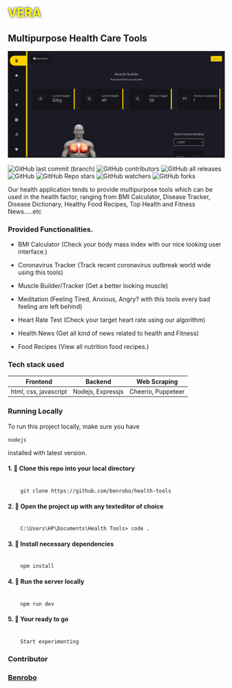 
# <span style="color:yellow; text-shadow: 0px 0px 5px #000;">VERA</span>
## Multipurpose Health Care Tools

<img src="https://github.com/Benrobo/Vera/blob/main/preview.PNG">

![GitHub last commit (branch)](https://img.shields.io/github/last-commit/benrobo/vera/main?style=for-the-badge)
![GitHub contributors](https://img.shields.io/github/contributors/benrobo/vera?style=for-the-badge)
![GitHub all releases](https://img.shields.io/github/downloads/benrobo/vera/total?style=for-the-badge)
![GitHub](https://img.shields.io/github/license/benrobo/health-tools?style=for-the-badge)
![GitHub Repo stars](https://img.shields.io/github/stars/benrobo/vera?style=for-the-badge)
![GitHub watchers](https://img.shields.io/github/watchers/benrobo/vera?style=for-the-badge)
![GitHub forks](https://img.shields.io/github/forks/benrobo/vera?style=for-the-badge)

Our health application tends to provide multipurpose tools which can be used in the health factor, ranging from BMI Calculator, Disease Tracker, Disease Dictionary, Healthy Food Recipes, Top Health and Fitness News.....etc

### Provided Functionalities.

- BMI Calculator (Check your body mass index with our nice looking user interface.)

- Coronavirus Tracker (Track recent coronavirus outbreak world wide using this tools) 

- Muscle Builder/Tracker (Get a better looking muscle)

- Meditation (Feeling Tired, Anxious, Angry? with this tools every bad feeling are left behind)

- Heart Rate Test (Check your target heart rate using our algorithm)

- Health News (Get all kind of news related to health and Fitness)

- Food Recipes (View all nutrition food recipes.)

### Tech stack used
<table>
    <thead>
        <th>Frontend</th>
        <th>Backend</th>
        <th>Web Scraping</th>
    </thead>
    <tbody>
        <tr>
            <td>
                html, css, javascript
            </td>
            <td>Nodejs, Expressjs</td>
            <td>Cheerio, Puppeteer</td>
        </tr>
    </tbody>
</table>


### Running Locally
To run this project locally, make sure you have <pre><code>nodejs</code></pre> installed with latest version.

#### 1. 🎉 Clone this repo into your local directory
<pre><code>
    git clone https://github.com/benrobo/health-tools
</code></pre>

#### 2. 🎉 Open the project up with any texteditor of choice
<pre><code>
    C:\Users\HP\Documents\Health Tools> code .
</code></pre>

#### 3. 🎉 Install necessary dependencies
<pre><code>
    npm install
</code></pre>

####  4. 🎉 Run the server locally
<pre><code>
    npm run dev
</code></pre>

#### 5. 🎉 Your ready to go
<pre><code>
    Start experimenting
</code></pre>


### Contributor

### [Benrobo](https://github.com/benrobo)